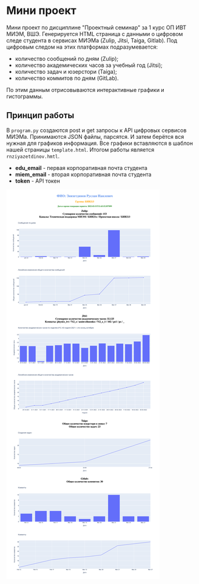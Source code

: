 # Мини проект

Мини проект по дисциплине "Проектный семинар" за 1 курс ОП ИВТ МИЭМ, ВШЭ. Генерируется HTML страница с данными о цифровом следе студента в сервисах МИЭМа (Zulip, Jitsi, Taiga, Gitlab). Под цифровым следом на этих платформах подразумевается: 
* количество сообщений по дням (Zulip);
* количество академических часов за учебный год (Jitsi);
*  количество задач и юзерстори (Taiga); 
*  количество коммитов по дням (GitLab). 

По этим данным отрисовываются интерактивные графики и гистограммы. 
## Принцип работы
В `program.py` создаются post и get запросы к API цифровых сервисов МИЭМа. Принимаются JSON файлы, парсятся. И затем берётся вся нужная для графиков информация. Все графики вставляются в шаблон нашей страницы `template.html`. Итогом работы является `rnziyazetdinov.hmtl`.
* **edu_email** - первая корпоративная почта студента
* **miem_email** - вторая корпоративная почта студента
* **token** - API токен

![Итоговая страница](screenshot.png)


